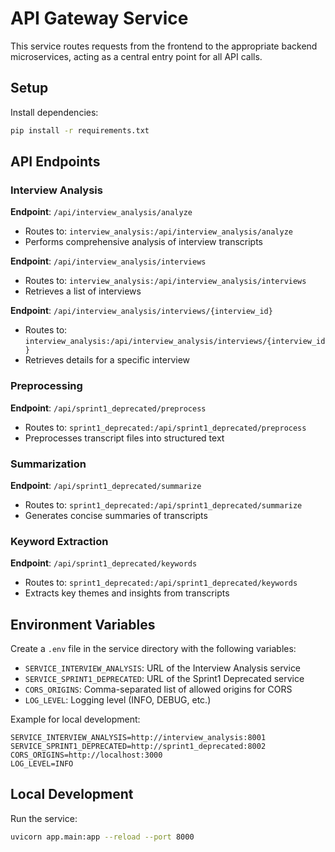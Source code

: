 # API Gateway Service

This service routes requests from the frontend to the appropriate backend microservices, acting as a central entry point for all API calls.

## Setup

Install dependencies:
```bash
pip install -r requirements.txt
```

## API Endpoints

### Interview Analysis

**Endpoint**: `/api/interview_analysis/analyze`
- Routes to: `interview_analysis:/api/interview_analysis/analyze`
- Performs comprehensive analysis of interview transcripts

**Endpoint**: `/api/interview_analysis/interviews`
- Routes to: `interview_analysis:/api/interview_analysis/interviews`
- Retrieves a list of interviews

**Endpoint**: `/api/interview_analysis/interviews/{interview_id}`
- Routes to: `interview_analysis:/api/interview_analysis/interviews/{interview_id}`
- Retrieves details for a specific interview

### Preprocessing

**Endpoint**: `/api/sprint1_deprecated/preprocess`
- Routes to: `sprint1_deprecated:/api/sprint1_deprecated/preprocess`
- Preprocesses transcript files into structured text

### Summarization

**Endpoint**: `/api/sprint1_deprecated/summarize`
- Routes to: `sprint1_deprecated:/api/sprint1_deprecated/summarize`
- Generates concise summaries of transcripts

### Keyword Extraction

**Endpoint**: `/api/sprint1_deprecated/keywords`
- Routes to: `sprint1_deprecated:/api/sprint1_deprecated/keywords`
- Extracts key themes and insights from transcripts

## Environment Variables

Create a `.env` file in the service directory with the following variables:

- `SERVICE_INTERVIEW_ANALYSIS`: URL of the Interview Analysis service
- `SERVICE_SPRINT1_DEPRECATED`: URL of the Sprint1 Deprecated service
- `CORS_ORIGINS`: Comma-separated list of allowed origins for CORS
- `LOG_LEVEL`: Logging level (INFO, DEBUG, etc.)

Example for local development:
```
SERVICE_INTERVIEW_ANALYSIS=http://interview_analysis:8001
SERVICE_SPRINT1_DEPRECATED=http://sprint1_deprecated:8002
CORS_ORIGINS=http://localhost:3000
LOG_LEVEL=INFO
```

## Local Development

Run the service:
```bash
uvicorn app.main:app --reload --port 8000
``` 